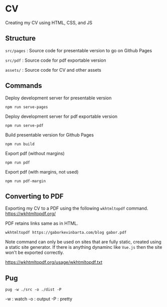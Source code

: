 # CV

Creating my CV using HTML, CSS, and JS


## Structure

`src/pages` : Source code for presentable version to go on Github Pages

`src/pdf` : Source code for pdf exportable version

`assets/` : Source code for CV and other assets

## Commands

Deploy development server for presentable version
```
npm run serve-pages
```
Deploy development server for pdf exportable version
```
npm run serve-pdf
```
Build presentable version for Github Pages
```
npm run build
```
Export pdf (without margins)
```
npm run pdf
```
Export pdf (with margins, not used)
```
npm run pdf-margin
```


## Converting to PDF

Exporting my CV to a PDF using the following `wkhtmltopdf` command.
https://wkhtmltopdf.org/

PDF retains links same as in HTML.

```
wkhtmltopdf https://gaborkevinbarta.com/blog gabor.pdf
```

Note command can only be used on sites that are fully static, created using a static site generator. If there is anything dynaminc like `Vue.js` then the site won't be exported correctly.

https://wkhtmltopdf.org/usage/wkhtmltopdf.txt

## Pug

```
pug -w ./src -o ./dist -P             
```
-w : watch
-o : output
-P : pretty